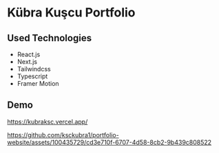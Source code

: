 # Kübra Kuşcu Portfolio

## Used Technologies

- React.js
- Next.js
- Tailwindcss
- Typescript
- Framer Motion

## Demo 

https://kubraksc.vercel.app/



https://github.com/ksckubra1/portfolio-website/assets/100435729/cd3e710f-6707-4d58-8cb2-9b439c808522

